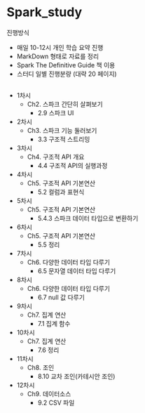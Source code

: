 # Spark_study

진행방식
- 매일 10-12시 개인 학습 요약 진행
- MarkDown 형태로 자료를 정리
- Spark The Definitive Guide 책 이용
- 스터디 일별 진행분량 (대략 20 페이지)

## 

- 1차시
  - Ch2. 스파크 간단히 살펴보기
    - 2.9 스파크 UI
- 2차시
  - Ch3. 스파크 기능 둘러보기
    - 3.3 구조적 스트리밍
- 3차시
  - Ch4. 구조적 API 개요
    - 4.4 구조적 API의 실행과정
- 4차시
  - Ch5. 구조적 API 기본연산
    - 5.2 컬럼과 표현식
- 5차시
  - Ch5. 구조적 API 기본연산
    - 5.4.3 스파크 데이터 타입으로 변환하기
- 6차시
  - Ch5. 구조적 API 기본연산
    - 5.5 정리
- 7차시
  - Ch6. 다양한 데이터 타입 다루기
    - 6.5 문자열 데이터 타입 다루기
- 8차시
  - Ch6. 다양한 데이터 타입 다루기
    - 6.7 null 값 다루기
- 9차시
  - Ch7. 집계 연산
    - 7.1 집계 함수
- 10차시
  - Ch7. 집계 연산
    - 7.6 정리
- 11차시
  - Ch8. 조인
    - 8.10 교차 조인(카테시안 조인)
- 12차시
  - Ch9. 데이터소스
    - 9.2 CSV 파일
